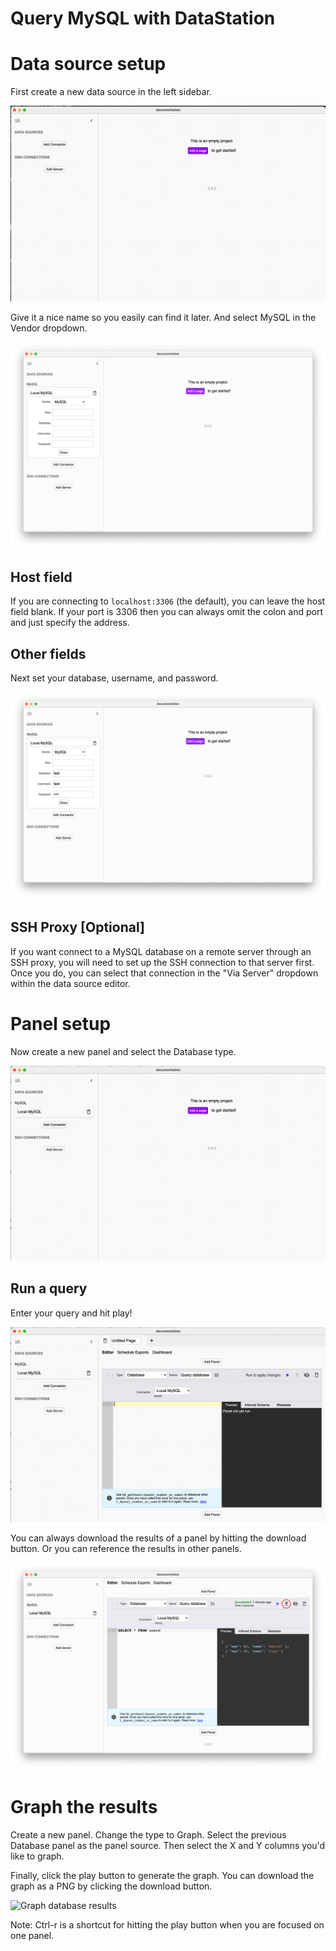 # Query MySQL with DataStation

# Data source setup

First create a new data source in the left sidebar.

![Creating a new data source](/tutorials/create-data-source.gif)

Give it a nice name so you easily can find it later. And select MySQL
in the Vendor dropdown.

![Creating a MySQL data source](/tutorials/create-mysql-data-source.png)

## Host field

If you are connecting to `localhost:3306` (the default), you can
leave the host field blank. If your port is 3306 then you can always
omit the colon and port and just specify the address.

## Other fields

Next set your database, username, and password.

![Filled out MySQL data source](/tutorials/mysql-data-source-filled.png)

## SSH Proxy [Optional]

If you want connect to a MySQL database on a remote server through an
SSH proxy, you will need to set up the SSH connection to that server
first. Once you do, you can select that connection in the "Via Server"
dropdown within the data source editor.

# Panel setup

Now create a new panel and select the Database type.

![Create database panel](/tutorials/create-mysql-database-panel.gif)

## Run a query

Enter your query and hit play!

![Run MySQL query](/tutorials/run-mysql-query.gif)

You can always download the results of a panel by hitting the download
button. Or you can reference the results in other panels.

![Download panel results](/tutorials/download-mysql-panel-results.png)

# Graph the results

Create a new panel. Change the type to Graph. Select the previous
Database panel as the panel source. Then select the X and Y columns
you'd like to graph.

Finally, click the play button to generate the graph. You can download
the graph as a PNG by clicking the download button.

![Graph database results](/tutorials/graph-mysql-database-results.gif)

Note: Ctrl-r is a shortcut for hitting the play button when you are
focused on one panel.
